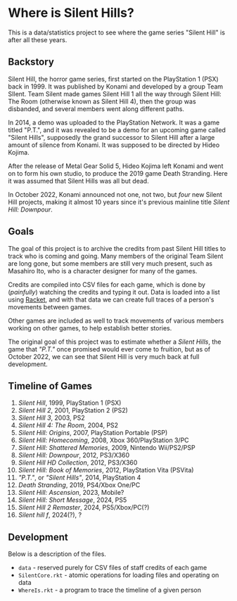 Where is Silent Hills?
=====================

This is a data/statistics project to see where the game series "Silent Hill" is after all these years.

## Backstory

Silent Hill, the horror game series, first started on the PlayStation 1 (PSX) back in 1999. It was published by Konami and developed by a group Team SIlent. Team Silent made games Silent Hill 1 all the way through Silent Hill: The Room (otherwise known as Silent Hill 4), then the group was disbanded, and several members went along different paths.

In 2014, a demo was uploaded to the PlayStation Network. It was a game titled "P.T.", and it was revealed to be a demo for an upcoming game called "Silent Hills", supposedly the grand successor to Silent Hill after a large amount of silence from Konami. It was supposed to be directed by Hideo Kojima.

After the release of Metal Gear Solid 5, Hideo Kojima left Konami and went on to form his own studio, to produce the 2019 game Death Stranding. Here it was assumed that Silent Hills was all but dead.

In October 2022, Konami announced not one, not two, but *four* new Silent Hill projects, making it almost 10 years since it's previous mainline title *Silent Hill: Downpour*.

## Goals

The goal of this project is to archive the credits from past Silent Hill titles to track who is coming and going. Many members of the original Team Silent are long gone, but some members are still very much present, such as Masahiro Ito, who is a character designer for many of the games.

Credits are compiled into CSV files for each game, which is done by (*painfully*) watching the credits and typing it out. Data is loaded into a list using [Racket](https://racket-lang.org/), and with that data we can create full traces of a person's movements between games.

Other games are included as well to track movements of various members working on other games, to help establish better stories.

The original goal of this project was to estimate whether a *Silent Hills*, the game that *"P.T."* once promised would ever come to fruition, but as of October 2022, we can see that Silent Hill is very much back at full development.

## Timeline of Games

1. *Silent Hill*, 1999, PlayStation 1 (PSX)
2. *Silent Hill 2*, 2001, PlayStation 2 (PS2)
3. *Silent Hill 3*, 2003, PS2
4. *Silent Hill 4: The Room*, 2004, PS2
5. *Silent Hill: Origins*, 2007, PlayStation Portable (PSP)
6. *Silent Hill: Homecoming*, 2008, Xbox 360/PlayStation 3/PC
7. *Silent Hill: Shattered Memories*, 2009, Nintendo Wii/PS2/PSP
8. *Silent Hill: Downpour*, 2012, PS3/X360
9. *Silent Hill HD Collection*, 2012, PS3/X360
10. *Silent Hill: Book of Memories*, 2012, PlayStation Vita (PSVita)
11. *"P.T."*, or *"Silent Hills"*, 2014, PlayStation 4
12. *Death Stranding*, 2019, PS4/Xbox One/PC
13. *Silent Hill: Ascension*, 2023, Mobile?
14. *Silent Hill: Short Message*, 2024, PS5
15. *Silent Hill 2 Remaster*, 2024, PS5/Xbox/PC(?)
16. *Silent hill f*, 2024(?), ?

## Development

Below is a description of the files.

* `data` - reserved purely for CSV files of staff credits of each game
* `SilentCore.rkt` - atomic operations for loading files and operating on data
* `WhereIs.rkt` - a program to trace the timeline of a given person
